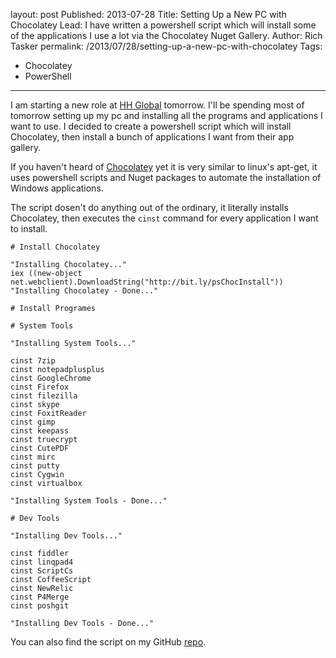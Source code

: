 layout: post
Published: 2013-07-28
Title: Setting Up a New PC with Chocolatey
Lead: I have written a powershell script which will install some of the applications I use a lot via the Chocolatey Nuget Gallery.
Author: Rich Tasker
permalink: /2013/07/28/setting-up-a-new-pc-with-chocolatey
Tags:
  - Chocolatey
  - PowerShell
---
I am starting a new role at [HH Global](http://www.hhglobal.com/) tomorrow. 
I'll be spending most of tomorrow setting up my pc and installing all the programs and applications I want to use. I decided to create a powershell script which will install Chocolatey, then install a bunch of applications I want from their app gallery.

If you haven't heard of [Chocolatey](http://chocolatey.org/) yet it is very similar to linux's apt-get, it uses powershell scripts and Nuget packages to automate the installation of Windows applications.

The script dosen't do anything out of the ordinary, it literally installs Chocolatey, then executes the `cinst` command for every application I want to install.

	# Install Chocolatey

	"Installing Chocolatey..."
	iex ((new-object net.webclient).DownloadString("http://bit.ly/psChocInstall"))
	"Installing Chocolatey - Done..."

	# Install Programes

	# System Tools

	"Installing System Tools..."

	cinst 7zip
	cinst notepadplusplus
	cinst GoogleChrome
	cinst Firefox
	cinst filezilla
	cinst skype
	cinst FoxitReader
	cinst gimp
	cinst keepass
	cinst truecrypt
	cinst CutePDF
	cinst mirc
	cinst putty
	cinst Cygwin
	cinst virtualbox

	"Installing System Tools - Done..."

	# Dev Tools

	"Installing Dev Tools..."

	cinst fiddler
	cinst linqpad4
	cinst ScriptCs
	cinst CoffeeScript
	cinst NewRelic  
	cinst P4Merge
	cinst poshgit

	"Installing Dev Tools - Done..."

You can also find the script on my GitHub [repo](https://github.com/ritasker/Chocolatey-Install-Enviroment).
